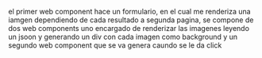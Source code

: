 el primer web component hace un formulario, en el cual me renderiza una iamgen dependiendo de cada resultado
a segunda pagina, se compone de dos web components uno encargado de renderizar las imagenes leyendo un jsoon y generando un div con cada imagen como background y un segundo web component que se va genera caundo se le da click
